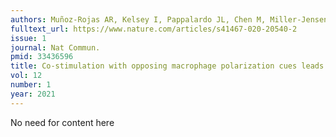 ```yaml
---
authors: Muñoz-Rojas AR, Kelsey I, Pappalardo JL, Chen M, Miller-Jensen K.
fulltext_url: https://www.nature.com/articles/s41467-020-20540-2
issue: 1
journal: Nat Commun.
pmid: 33436596
title: Co-stimulation with opposing macrophage polarization cues leads to orthogonal secretion programs in individual cells
vol: 12
number: 1
year: 2021
---
```


No need for content here
